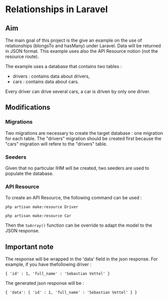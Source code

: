 # Relationships in Laravel

## Aim

The main goal of this project is the give an example on the use of relationships (blongsTo and hasMany) under Laravel. Data will be returned in JSON format. This example uses also the API Resource notion (not the resource route).

The example uses a database that contains two tables :

- drivers : contains data about drivers,
- cars : contains data about cars.

Every driver can drive several cars, a car is driven by only one driver.

## Modifications 

### Migrations

Two migrations are necessary to create the target database : one migration for each table. The "drivers" migration should be created first because the "cars" migration will refere to the "drivers" table.

### Seeders

Given that no particular IHM will be created, two seeders are used to populate the database.

### API Resource

To create an API Resource, the following command can be used :

`php artisan make:resource Driver`

`php artisan make:resource Car`

Then the `toArray()` function can be override to adapt the model to the JSON response.

## Important note

The response will be wrapped in the 'data' field in the json response. For example, if you have thefollowing driver :

`{
    'id' : 1,
    'full_name' : 'Sebastian Vettel'
}`

The generated json response will be :

`{
    'data': {
        'id' : 1,
        'full_name' : 'Sebastian Vettel'
    }
}`